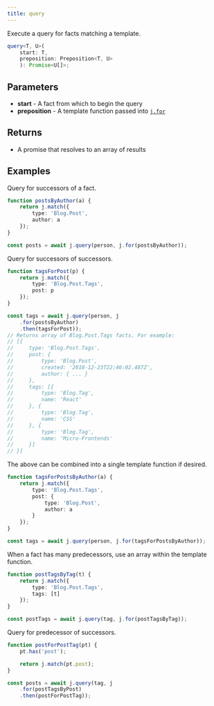 ```yaml
---
title: query
---
```


Execute a query for facts matching a template.

```typescript
query<T, U>(
    start: T,
    preposition: Preposition<T, U>
    ): Promise<U[]>;
```

## Parameters

* **start** - A fact from which to begin the query
* **preposition** - A template function passed into [`j.for`](./for)

## Returns

* A promise that resolves to an array of results

## Examples

Query for successors of a fact.

```typescript
function postsByAuthor(a) {
    return j.match({
        type: 'Blog.Post',
        author: a
    });
}

const posts = await j.query(person, j.for(postsByAuthor));
```

Query for successors of successors.

```typescript
function tagsForPost(p) {
    return j.match({
        type: 'Blog.Post.Tags',
        post: p
    });
}

const tags = await j.query(person, j
    .for(postsByAuthor)
    .then(tagsForPost));
// Returns array of Blog.Post.Tags facts. For example:
// [{
//     type: 'Blog.Post.Tags',
//     post: {
//         type: 'Blog.Post',
//         created: '2018-12-23T22:46:02.487Z',
//         author: { ... }
//     },
//     tags: [{
//         type: 'Blog.Tag',
//         name: 'React'
//     }, {
//         type: 'Blog.Tag',
//         name: 'CSS'
//     }, {
//         type: 'Blog.Tag',
//         name: 'Micro-Frontends'
//     }]
// }]
```

The above can be combined into a single template function if desired.

```typescript
function tagsForPostsByAuthor(a) {
    return j.match({
        type: 'Blog.Post.Tags',
        post: {
            type: 'Blog.Post',
            author: a
        }
    });
}

const tags = await j.query(person, j.for(tagsForPostsByAuthor));
```

When a fact has many predecessors, use an array within the template function.

```typescript
function postTagsByTag(t) {
    return j.match({
        type: 'Blog.Post.Tags',
        tags: [t]
    });
}

const postTags = await j.query(tag, j.for(postTagsByTag));
```

Query for predecessor of successors.

```typescript
function postForPostTag(pt) {
    pt.has('post');

    return j.match(pt.post);
}

const posts = await j.query(tag, j
    .for(postTagsByPost)
    .then(postForPostTag));
```